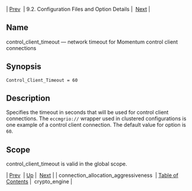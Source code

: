| [Prev](conf.ref.connection_allocation_aggressiveness)  | 9.2. Configuration Files and Option Details |  [Next](conf.ref.crypto_engine.php) |

<a name="conf.ref.control_client_timeout"></a>
## Name

control_client_timeout — network timeout for Momentum control client connections

## Synopsis

`Control_Client_Timeout = 60`

<a name="idp8706112"></a>
## Description

Specifies the timeout in seconds that will be used for control client connections. The `eccmgrio://` wrapper used in clustered configurations is one example of a control client connection. The default value for option is `60`.

<a name="idp8709120"></a>
## Scope

control_client_timeout is valid in the global scope.

| [Prev](conf.ref.connection_allocation_aggressiveness)  | [Up](conf.ref.files.php) |  [Next](conf.ref.crypto_engine.php) |
| connection_allocation_aggressiveness  | [Table of Contents](index) |  crypto_engine |
